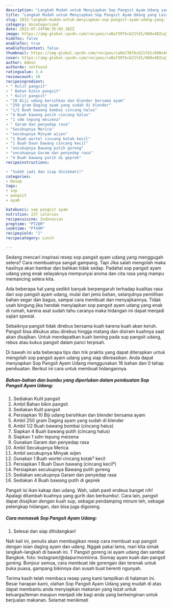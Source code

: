```yaml
---
description: "Langkah Mudah untuk Menyiapkan Sop Pangsit Ayam Udang yang Lezat "
title: "Langkah Mudah untuk Menyiapkan Sop Pangsit Ayam Udang yang Lezat "
slug: 2832-langkah-mudah-untuk-menyiapkan-sop-pangsit-ayam-udang-yang-lezat
category: Uncategorized
date: 2022-07-24T06:35:03.382Z
image: https://img-global.cpcdn.com/recipes/ca0a7397bcb21fd1/680x482cq70/sop-pangsit-ayam-udang-foto-resep-utama.jpg
hideToc: false
enableToc: true
enableTocContent: false
thumbnail: https://img-global.cpcdn.com/recipes/ca0a7397bcb21fd1/680x482cq70/sop-pangsit-ayam-udang-foto-resep-utama.jpg
cover: https://img-global.cpcdn.com/recipes/ca0a7397bcb21fd1/680x482cq70/sop-pangsit-ayam-udang-foto-resep-utama.jpg
author: Admin
authorAv: notfound
ratingvalue: 3.4
reviewcount: 10
recipeingredient:
- " Kulit pangsit"
- " Bahan bikin pangsit"
- " Kulit pangsit"
- "10 Biji udang bersihkan dan blender bersama ayam"
- "250 gram Daging ayam yang sudah di blender"
- "1/2 Buah bawang bombai cincang halus"
- "4 Buah bawang putih cincang halus"
- "1 sdm tepung meizena"
- " Garam dan penyedap rasa"
- "Secukupnya Merica"
- "secukupnya Minyak wijen"
- "1 Buah wortel cincang kotak kecil"
- "1 Buah Daun bawang cincang kecil"
- "secukupnya Bawang putih goreng"
- "secukupnya Garam dan penyedap rasa"
- "4 Buah bawang putih di geprek"
recipeinstructions:

- "Sudah jadi dan siap dinikmati!"
categories:
- Resep
tags:
- sop
- pangsit
- ayam

katakunci: sop pangsit ayam 
nutrition: 237 calories
recipecuisine: Indonesian
preptime: "PT28M"
cooktime: "PT49M"
recipeyield: "1"
recipecategory: Lunch

---
```



Sedang mencari inspirasi resep sop pangsit ayam udang yang menggugah selera? Cara membuatnya sangat gampang. Tapi Jika salah mengolah maka hasilnya akan hambar dan bahkan tidak sedap. Padahal sop pangsit ayam udang yang enak selayaknya mempunyai aroma dan cita rasa yang mampu memancing selera kita.


Ada beberapa hal yang sedikit banyak berpengaruh terhadap kualitas rasa dari sop pangsit ayam udang, mulai dari jenis bahan, selanjutnya pemilihan bahan segar dan bagus, sampai cara membuat dan menyajikannya. Tidak usah bingung jika hendak menyiapkan sop pangsit ayam udang yang enak di rumah, karena asal sudah tahu caranya maka hidangan ini dapat menjadi sajian spesial.

Sebaiknya pangsit tidak direbus bersama kuah karena kuah akan keruh. Pangsit bisa dikukus atau direbus hingga matang dan disiram kuahnya saat akan disajikan. Untuk mendapatkan kuah bening pada sup pangsit udang, rebus atau kukus pangsit dalam panci terpisah.


Di bawah ini ada beberapa tips dan trik praktis yang dapat diterapkan untuk mengolah sop pangsit ayam udang yang siap dikreasikan. Anda dapat menyiapkan Sop Pangsit Ayam Udang menggunakan 16 bahan dan 0 tahap pembuatan. Berikut ini cara untuk membuat hidangannya.

<!--inarticleads1-->

##### Bahan-bahan dan bumbu yang diperlukan dalam pembuatan Sop Pangsit Ayam Udang:

1. Sediakan  Kulit pangsit
1. Ambil  Bahan bikin pangsit
1. Sediakan  Kulit pangsit
1. Persiapkan 10 Biji udang bersihkan dan blender bersama ayam
1. Ambil 250 gram Daging ayam yang sudah di blender
1. Ambil 1/2 Buah bawang bombai (cincang halus)
1. Siapkan 4 Buah bawang putih (cincang halus)
1. Siapkan 1 sdm tepung meizena
1. Gunakan  Garam dan penyedap rasa
1. Ambil Secukupnya Merica
1. Ambil secukupnya Minyak wijen
1. Gunakan 1 Buah wortel cincang kotak² kecil
1. Persiapkan 1 Buah Daun bawang (cincang kecil²)
1. Persiapkan secukupnya Bawang putih goreng
1. Sediakan secukupnya Garam dan penyedap rasa
1. Sediakan 4 Buah bawang putih di geprek


Pangsit isi ikan kakap dan udang. Wah, udah pasti endeus banget nih! Apalagi ditambah kuahnya yang gurih dan berbumbu!. Cara lain, pangsit dapat disajikan dengan kuah sup, sebagai pendamping minum teh, sebagai pelengkap hidangan, dan bisa juga digoreng. 

<!--inarticleads2-->

##### Cara memasak Sop Pangsit Ayam Udang:


1. Selesai dan siap dihidangkan!

Nah kali ini, penulis akan membagikan resep cara membuat sup pangsit dengan isian daging ayam dan udang. Nggak pakai lama, mari kita simak langkah-langkah di bawah ini. T Pangsit goreng isi ayam udang dan sambal Bangkok. foto: Instagram/@dapurmomiinna. Siomay ayam kuah dan pangsit goreng. Bonjour semua, cara membuat ide gorengan dan terenak untuk buka puasa, gampang bikinnya dan susah buat berenti ngunyah. 

Terima kasih telah membaca resep yang kami tampilkan di halaman ini. Besar harapan kami, olahan Sop Pangsit Ayam Udang yang mudah di atas dapat membantu anda menyiapkan makanan yang lezat untuk keluarga/teman maupun menjadi ide bagi anda yang berkeinginan untuk berjualan makanan. Selamat menikmati
